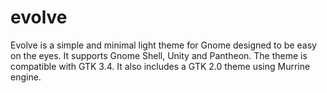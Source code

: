 evolve
======

Evolve is a simple and minimal light theme for Gnome designed to be easy on the eyes. It supports Gnome Shell, Unity and Pantheon. The theme is compatible with GTK 3.4. It also includes a GTK 2.0 theme using Murrine engine.